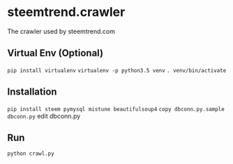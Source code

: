 # steemtrend.crawler

The crawler used by steemtrend.com

## Virtual Env (Optional)

`pip install virtualenv`
`virtualenv -p python3.5 venv`
`. venv/bin/activate`

## Installation

`pip install steem pymysql mistune beautifulsoup4`
`copy dbconn.py.sample dbconn.py`
edit dbconn.py

## Run

`python crawl.py`
